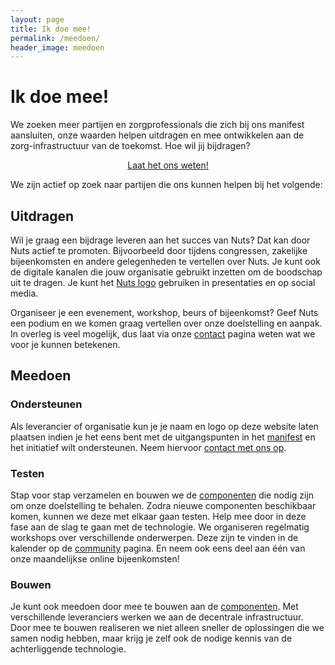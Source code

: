 ```yaml
---
layout: page
title: Ik doe mee!
permalink: /meedoen/
header_image: meedoen
---
```


# Ik doe mee!

We zoeken meer partijen en zorgprofessionals die zich bij ons manifest aansluiten, onze waarden helpen uitdragen en mee ontwikkelen aan de zorg-infrastructuur van de toekomst. Hoe wil jij bijdragen?

<center><a class="button" href="{{ 'contact' | relative_url }}">Laat het ons weten!</a></center>

We zijn actief op zoek naar partijen die ons kunnen helpen bij het volgende:

## Uitdragen

Wil je graag een bijdrage leveren aan het succes van Nuts? Dat kan door Nuts actief te promoten. Bijvoorbeeld door tijdens congressen, zakelijke bijeenkomsten en andere gelegenheden te vertellen over Nuts. Je kunt ook de digitale kanalen die jouw organisatie gebruikt inzetten om de boodschap uit te dragen. Je kunt het [Nuts logo](/pers/#beeldmateriaal) gebruiken in presentaties en op social media.

Organiseer je een evenement, workshop, beurs of bijeenkomst? Geef Nuts een podium en we komen graag vertellen over onze doelstelling en aanpak. In overleg is veel mogelijk, dus laat via onze [contact](/contact) pagina weten wat we voor je kunnen betekenen.

## Meedoen

### Ondersteunen
Als leverancier of organisatie kun je je naam en logo op deze website laten plaatsen indien je het eens bent met de uitgangspunten in het [manifest](/manifest) en het initiatief wilt ondersteunen. Neem hiervoor [contact met ons op](/contact).

### Testen
Stap voor stap verzamelen en bouwen we de [componenten](/componenten) die nodig zijn om onze doelstelling te behalen. Zodra nieuwe componenten beschikbaar komen, kunnen we deze met elkaar gaan testen. Help mee door in deze fase aan de slag te gaan met de technologie. We organiseren regelmatig workshops over verschillende onderwerpen. Deze zijn te vinden in de kalender op de [community](/community) pagina. En neem ook eens deel aan één van onze maandelijkse online bijeenkomsten!

### Bouwen
Je kunt ook meedoen door mee te bouwen aan de [componenten](/componenten). Met verschillende leveranciers werken we aan de decentrale infrastructuur. Door mee te bouwen realiseren we niet alleen sneller de oplossingen die we samen nodig hebben, maar krijg je zelf ook de nodige kennis van de achterliggende technologie.
